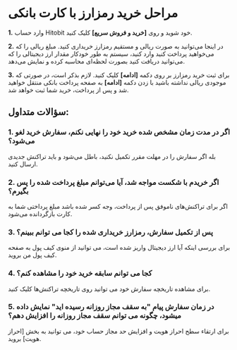 # مراحل خرید رمزارز با کارت بانکی

**1.**	وارد حساب Hitobit خود شوید و روی **[خرید و فروش سریع]** کلیک کنید.

**2.**	در اینجا می‌توانید به صورت ریالی و مستقیم رمزارز خریداری کنید. مبلغ ریالی را که می‌خواهید پرداخت کنید وارد کنید، سیستم به طور خودکار مقدار ارز دیجیتالی را که می‌توانید دریافت کنید بصورت لحظه‌ای محاسبه کرده و نمایش می‌دهد.

**3.** برای ثبت خرید رمزارز بر روی دکمه **[ادامه]** کلیک کنید. لازم بذکر است، در صورتی که موجودی ریالی نداشته باشید با زدن دکمه **[ادامه]** به صفحه پرداخت بانکی منتقل خواهید شد و پس از پرداخت، خرید شما ثبت خواهد شد.

## سؤالات متداول:

### 1.	اگر در مدت زمان مشخص شده خرید خود را نهایی نکنم، سفارش خرید لغو می‌شود؟

بله اگر سفارش را در مهلت مقرر تکمیل نکنید، باطل می‌شود و باید تراکنش جدیدی ارسال کنید.

### 2.	اگر خریدم با شکست مواجه شد، آیا می‌توانم مبلغ پرداخت شده را پس بگیرم؟

اگر برای تراکنش‌های ناموفق پس از پرداخت، وجه کسر شده باشد مبلغ پرداختی شما به کارت بازگردانده می‌شود.

### 3.	پس از تکمیل سفارش، رمزارز خریداری شده را کجا می توانم ببینم؟

برای بررسی اینکه آیا ارز دیجیتال واریز شده است، می توانید از منوی کیف پول به صفحه کیف پول من بروید.

### 4.	کجا می توانم سابقه خرید خود را مشاهده کنم؟

برای مشاهده تاریخچه سفارش خود می توانید روی تاریخچه تراکنش‌ها کلیک کنید.

### 5.	در زمان سفارش پیام "به سقف مجاز روزانه رسیده اید" نمایش داده میشود، چگونه می توانم سقف مجاز روزانه را افزایش دهم؟

برای ارتقاء سطح احراز هویت  و افزایش حد مجاز حساب خود، می توانید به بخش [احراز هویت] بروید.


